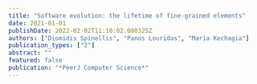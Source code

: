 ```yaml
---
title: "Software evolution: the lifetime of fine-grained elements"
date: 2021-01-01
publishDate: 2022-02-02T11:10:02.080325Z
authors: ["Diomidis Spinellis", "Panos Louridas", "Maria Kechagia"]
publication_types: ["2"]
abstract: ""
featured: false
publication: "*PeerJ Computer Science*"
---
```


